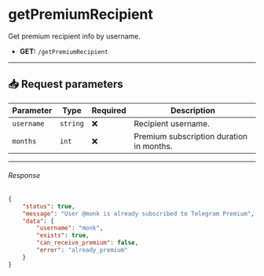 # getPremiumRecipient

Get premium recipient info by username.

- **GET:** `/getPremiumRecipient`

---

## 📥 Request parameters

| **Parameter**      | **Type**   | **Required**  | **Description**                                 |
|--------------------|------------|---------------|-------------------------------------------------|
| `username`          | `string`  | ❌            | Recipient username.                             |
| `months`            | `int`     | ❌            | Premium subscription duration in months.        |

---

###### Response

```json
{
    "status": true,
    "message": "User @monk is already subscribed to Telegram Premium",
    "data": {
        "username": "monk",
        "exists": true,
        "can_receive_premium": false,
        "error": "already_premium"
    }
}
```